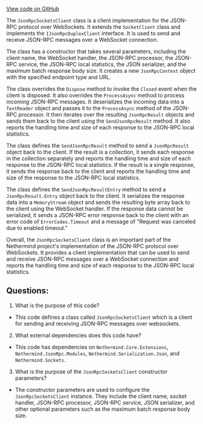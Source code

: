 [View code on GitHub](https://github.com/NethermindEth/nethermind/src/Nethermind/Nethermind.JsonRpc/WebSockets/JsonRpcSocketsClient.cs)

The `JsonRpcSocketsClient` class is a client implementation for the JSON-RPC protocol over WebSockets. It extends the `SocketClient` class and implements the `IJsonRpcDuplexClient` interface. It is used to send and receive JSON-RPC messages over a WebSocket connection.

The class has a constructor that takes several parameters, including the client name, the WebSocket handler, the JSON-RPC processor, the JSON-RPC service, the JSON-RPC local statistics, the JSON serializer, and the maximum batch response body size. It creates a new `JsonRpcContext` object with the specified endpoint type and URL.

The class overrides the `Dispose` method to invoke the `Closed` event when the client is disposed. It also overrides the `ProcessAsync` method to process incoming JSON-RPC messages. It deserializes the incoming data into a `TextReader` object and passes it to the `ProcessAsync` method of the JSON-RPC processor. It then iterates over the resulting `JsonRpcResult` objects and sends them back to the client using the `SendJsonRpcResult` method. It also reports the handling time and size of each response to the JSON-RPC local statistics.

The class defines the `SendJsonRpcResult` method to send a `JsonRpcResult` object back to the client. If the result is a collection, it sends each response in the collection separately and reports the handling time and size of each response to the JSON-RPC local statistics. If the result is a single response, it sends the response back to the client and reports the handling time and size of the response to the JSON-RPC local statistics.

The class defines the `SendJsonRpcResultEntry` method to send a `JsonRpcResult.Entry` object back to the client. It serializes the response data into a `MemoryStream` object and sends the resulting byte array back to the client using the WebSocket handler. If the response data cannot be serialized, it sends a JSON-RPC error response back to the client with an error code of `ErrorCodes.Timeout` and a message of "Request was canceled due to enabled timeout."

Overall, the `JsonRpcSocketsClient` class is an important part of the Nethermind project's implementation of the JSON-RPC protocol over WebSockets. It provides a client implementation that can be used to send and receive JSON-RPC messages over a WebSocket connection and reports the handling time and size of each response to the JSON-RPC local statistics.
## Questions: 
 1. What is the purpose of this code?
- This code defines a class called `JsonRpcSocketsClient` which is a client for sending and receiving JSON-RPC messages over websockets.

2. What external dependencies does this code have?
- This code has dependencies on `Nethermind.Core.Extensions`, `Nethermind.JsonRpc.Modules`, `Nethermind.Serialization.Json`, and `Nethermind.Sockets`.

3. What is the purpose of the `JsonRpcSocketsClient` constructor parameters?
- The constructor parameters are used to configure the `JsonRpcSocketsClient` instance. They include the client name, socket handler, JSON-RPC processor, JSON-RPC service, JSON serializer, and other optional parameters such as the maximum batch response body size.